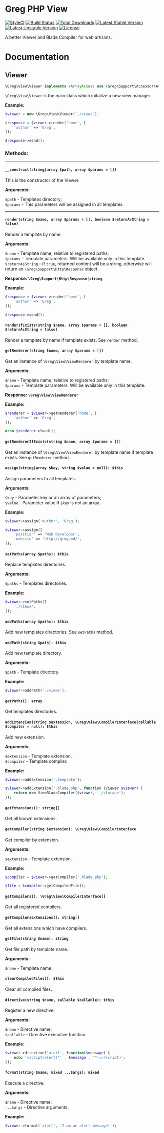 # Greg PHP View

[![StyleCI](https://styleci.io/repos/71001054/shield?style=flat)](https://styleci.io/repos/71001054)
[![Build Status](https://travis-ci.org/greg-md/php-view.svg)](https://travis-ci.org/greg-md/php-view)
[![Total Downloads](https://poser.pugx.org/greg-md/php-view/d/total.svg)](https://packagist.org/packages/greg-md/php-view)
[![Latest Stable Version](https://poser.pugx.org/greg-md/php-view/v/stable.svg)](https://packagist.org/packages/greg-md/php-view)
[![Latest Unstable Version](https://poser.pugx.org/greg-md/php-view/v/unstable.svg)](https://packagist.org/packages/greg-md/php-view)
[![License](https://poser.pugx.org/greg-md/php-view/license.svg)](https://packagist.org/packages/greg-md/php-view)

A better Viewer and Blade Compiler for web artisans.

# Documentation

## Viewer

```php
\Greg\View\Viewer implements \ArrayAccess use \Greg\Support\Accessor\ArrayAccessTrait
```

`\Greg\View\Viewer` is the main class which initialize a new view manager.

**Example:**

```php
$viewer = new \Greg\View\Viewer('./views');

$response = $viewer->render('home', [
    'author' => 'Greg',
]);

$response->send();
```

### Methods:
---

#### `__construct(string|array $path, array $params = [])` 

This is the constructor of the Viewer.

**Arguments:**

`$path` - Templates directory;  
`$params` - This parameters will be assigned in all templates.

---

#### `render(string $name, array $params = [], boolean $returnAsString = false)`

Render a template by name.

**Arguments:**

`$name` - Template name, relative to registered paths;  
`$params` - Template parameters. Will be available only in this template.  
`$returnAsString` - If `true`, returned content will be a string, otherwise will return an `\Greg\Support\Http\Response` object.

**Response: `\Greg\Support\Http\Response|string`**

**Example:**

```php
$response = $viewer->render('home', [
    'author' => 'Greg',
]);

$response->send();
```

#### `renderIfExists(string $name, array $params = [], boolean $returnAsString = false)`

Render a template by name if template exists. See `render` method.

#### `getRenderer(string $name, array $params = [])`

Get an instance of `\Greg\View\ViewRenderer` by template name.

**Arguments:**

`$name` - Template name, relative to registered paths;  
`$params` - Template parameters. Will be available only in this template.

**Response: `\Greg\View\ViewRenderer`**

**Example:**

```php
$renderer = $viewer->getRenderer('home', [
    'author' => 'Greg',
]);

echo $renderer->load();
```

#### `getRendererIfExists(string $name, array $params = [])`

Get an instance of `\Greg\View\ViewRenderer` by template name if template exists. See `getRenderer` method.

#### `assign(string|array $key, string $value = null): $this`

Assign parameters to all templates.

**Arguments:**

`$key` - Parameter key or an array of parameters;  
`$value` - Parameter value if `$key` is not an array.  

**Example:**

```php
$viewer->assign('author', 'Greg');

$viewer->assign([
    'position' => 'Web Developer',
    'website' => 'http://greg.md/',
]);
```

#### `setPaths(array $paths): $this`

Replace templates directories.

**Arguments:**

`$paths` - Templates directories.  

**Example:**

```php
$viewer->setPaths([
    './views',
]);
```

#### `addPaths(array $paths): $this`

Add new templates directories. See `setPaths` method.

#### `addPath(string $path): $this`

Add new template directory.

**Arguments:**

`$path` - Template directory.  

**Example:**

```php
$viewer->addPath('./views');
```

#### `getPaths(): array`

Get templates directories.

#### `addExtension(string $extension, \Greg\View\CompilerInterface|callable $compiler = null): $this`

Add new extension.

**Arguments:**

`$extension` - Template extension.  
`$compiler` - Template compiler.

**Example:**

```php
$viewer->addExtension('.template');

$viewer->addExtension('.blade.php', function (Viewer $viewer) {
    return new ViewBladeCompiler($viewer, './storage');
});
```

#### `getExtensions(): string[]`

Get all known extensions.

#### `getCompiler(string $extension): \Greg\View\CompilerInterface`

Get compiler by extension.

**Arguments:**

`$extension` - Template extension.

**Example:**

```php
$compiler = $viewer->getCompiler('.blade.php');

$file = $compiler->getCompiledFile();
```

#### `getCompilers(): \Greg\View\CompilerInterface[]`

Get all registered compilers.

#### `getCompilersExtensions(): string[]`

Get all extensions which have compilers.

#### `getFile(string $name): string`

Get file path by template name.

**Arguments:**

`$name` - Template name.

#### `clearCompiledFiles(): $this`

Clear all compiled files.

#### `directive(string $name, callable $callable): $this`

Register a new directive.

**Arguments:**

`$name` - Directive name;  
`$callable` - Directive executive function.

**Example:**

```php
$viewer->directive('alert', function($message) {
    echo '<script>alert("' . $message . '");</script>';
});
```

#### `format(string $name, mixed ...$args): mixed`

Execute a directive.

**Arguments:**

`$name` - Directive name;  
`...$args` - Directive arguments.

**Example:**

```php
$viewer->format('alert', 'I am an alert message!');
```

